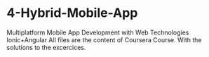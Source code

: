 # 4-Hybrid-Mobile-App
Multiplatform Mobile App Development with Web Technologies Ionic+Angular
All files are the content of Coursera Course. With the solutions to the excercices.
